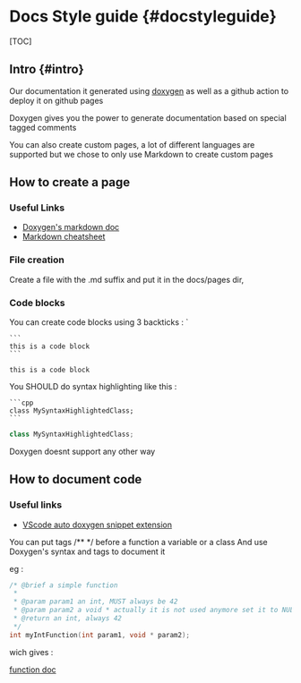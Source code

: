 # Docs Style guide {#docstyleguide}

[TOC]

## Intro {#intro}


Our documentation it generated using [doxygen](https://www.doxygen.nl/) as well as a github action to deploy it on github pages

Doxygen gives you the power to generate documentation based on special tagged comments

You can also create custom pages, a lot of different languages are supported but we chose to only use Markdown to create custom pages

## How to create a page 

### Useful Links

- [Doxygen's markdown doc](https://www.doxygen.nl/manual/markdown.html)
- [Markdown cheatsheet](https://github.com/lifeparticle/Markdown-Cheatsheet)

### File creation

Create a file with the .md suffix and put it in the docs/pages dir,

### Code blocks

You can create code blocks using 3 backticks :  \`

````
```
this is a code block
```
````

```
this is a code block
```

You SHOULD do syntax highlighting like this :
````
```cpp
class MySyntaxHighlightedClass;
```
````

```cpp
class MySyntaxHighlightedClass;
```

Doxygen doesnt support any other way

## How to document code

### Useful links

- [VScode auto doxygen snippet extension](https://marketplace.visualstudio.com/items?itemName=cschlosser.doxdocgen)

You can put tags /** */ before a function a variable or a class
And use Doxygen's syntax and tags to document it

eg :
````cpp
/* @brief a simple function
 * 
 * @param param1 an int, MUST always be 42
 * @param param2 a void * actually it is not used anymore set it to NULL
 * @return an int, always 42
 */
int myIntFunction(int param1, void * param2);
````

wich gives :

[function doc](#myIntFunction)
